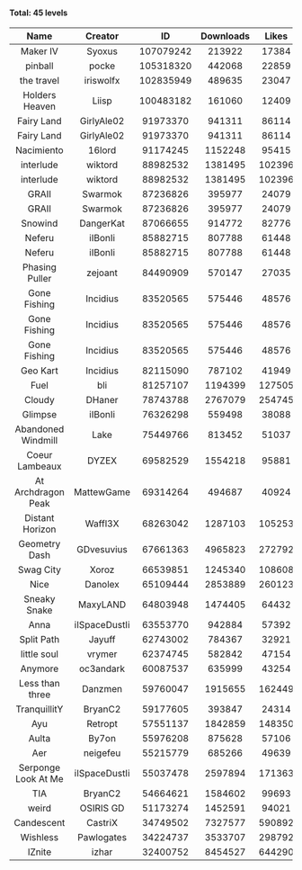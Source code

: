 #### Total: 45 levels

| Name | Creator | ID | Downloads | Likes |
|:---:|:---:|:---:|:---:|:---:|
| Maker IV | Syoxus | 107079242 | 213922 | 17384
| pinball | pocke | 105318320 | 442068 | 22859
| the travel | iriswolfx | 102835949 | 489635 | 23047
| Holders Heaven | Liisp | 100483182 | 161060 | 12409
| Fairy Land | GirlyAle02 | 91973370 | 941311 | 86114
| Fairy Land | GirlyAle02 | 91973370 | 941311 | 86114
| Nacimiento | 16lord | 91174245 | 1152248 | 95415
| interlude | wiktord | 88982532 | 1381495 | 102396
| interlude | wiktord | 88982532 | 1381495 | 102396
| GRAII | Swarmok | 87236826 | 395977 | 24079
| GRAII | Swarmok | 87236826 | 395977 | 24079
| Snowind | DangerKat | 87066655 | 914772 | 82776
| Neferu | iIBonIi | 85882715 | 807788 | 61448
| Neferu | iIBonIi | 85882715 | 807788 | 61448
| Phasing Puller | zejoant | 84490909 | 570147 | 27035
| Gone Fishing | Incidius | 83520565 | 575446 | 48576
| Gone Fishing | Incidius | 83520565 | 575446 | 48576
| Gone Fishing | Incidius | 83520565 | 575446 | 48576
| Geo Kart | Incidius | 82115090 | 787102 | 41949
| Fuel | bli | 81257107 | 1194399 | 127505
| Cloudy | DHaner | 78743788 | 2767079 | 254745
| Glimpse | iIBonIi | 76326298 | 559498 | 38088
| Abandoned Windmill | Lake | 75449766 | 813452 | 51037
| Coeur Lambeaux | DYZEX | 69582529 | 1554218 | 95881
| At Archdragon Peak | MattewGame | 69314264 | 494687 | 40924
| Distant Horizon | Waffl3X | 68263042 | 1287103 | 105253
| Geometry Dash | GDvesuvius | 67661363 | 4965823 | 272792
| Swag City | Xoroz | 66539851 | 1245340 | 108608
| Nice | Danolex | 65109444 | 2853889 | 260123
| Sneaky Snake | MaxyLAND | 64803948 | 1474405 | 64432
| Anna | iISpaceDustIi | 63553770 | 942884 | 57392
| Split Path | Jayuff | 62743002 | 784367 | 32921
| little soul | vrymer | 62374745 | 582842 | 47154
| Anymore | oc3andark | 60087537 | 635999 | 43254
| Less than three | Danzmen | 59760047 | 1915655 | 162449
| TranquillitY | BryanC2 | 59177605 | 393847 | 24314
| Ayu | Retropt | 57551137 | 1842859 | 148350
| Aulta | By7on | 55976208 | 875628 | 57106
| Aer | neigefeu | 55215779 | 685266 | 49639
| Serponge Look At Me | iISpaceDustIi | 55037478 | 2597894 | 171363
|  TIA | BryanC2 | 54664621 | 1584602 | 99693
| weird | OSIRIS GD | 51173274 | 1452591 | 94021
| Candescent | CastriX | 34749502 | 7327577 | 590892
| Wishless | Pawlogates | 34224737 | 3533707 | 298792
| IZnite | izhar | 32400752 | 8454527 | 644290
